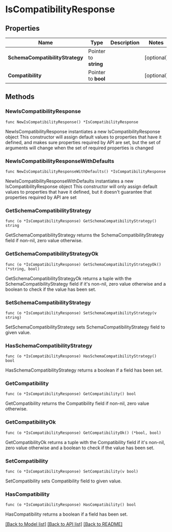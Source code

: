 # IsCompatibilityResponse

## Properties

Name | Type | Description | Notes
------------ | ------------- | ------------- | -------------
**SchemaCompatibilityStrategy** | Pointer to **string** |  | [optional] 
**Compatibility** | Pointer to **bool** |  | [optional] 

## Methods

### NewIsCompatibilityResponse

`func NewIsCompatibilityResponse() *IsCompatibilityResponse`

NewIsCompatibilityResponse instantiates a new IsCompatibilityResponse object
This constructor will assign default values to properties that have it defined,
and makes sure properties required by API are set, but the set of arguments
will change when the set of required properties is changed

### NewIsCompatibilityResponseWithDefaults

`func NewIsCompatibilityResponseWithDefaults() *IsCompatibilityResponse`

NewIsCompatibilityResponseWithDefaults instantiates a new IsCompatibilityResponse object
This constructor will only assign default values to properties that have it defined,
but it doesn't guarantee that properties required by API are set

### GetSchemaCompatibilityStrategy

`func (o *IsCompatibilityResponse) GetSchemaCompatibilityStrategy() string`

GetSchemaCompatibilityStrategy returns the SchemaCompatibilityStrategy field if non-nil, zero value otherwise.

### GetSchemaCompatibilityStrategyOk

`func (o *IsCompatibilityResponse) GetSchemaCompatibilityStrategyOk() (*string, bool)`

GetSchemaCompatibilityStrategyOk returns a tuple with the SchemaCompatibilityStrategy field if it's non-nil, zero value otherwise
and a boolean to check if the value has been set.

### SetSchemaCompatibilityStrategy

`func (o *IsCompatibilityResponse) SetSchemaCompatibilityStrategy(v string)`

SetSchemaCompatibilityStrategy sets SchemaCompatibilityStrategy field to given value.

### HasSchemaCompatibilityStrategy

`func (o *IsCompatibilityResponse) HasSchemaCompatibilityStrategy() bool`

HasSchemaCompatibilityStrategy returns a boolean if a field has been set.

### GetCompatibility

`func (o *IsCompatibilityResponse) GetCompatibility() bool`

GetCompatibility returns the Compatibility field if non-nil, zero value otherwise.

### GetCompatibilityOk

`func (o *IsCompatibilityResponse) GetCompatibilityOk() (*bool, bool)`

GetCompatibilityOk returns a tuple with the Compatibility field if it's non-nil, zero value otherwise
and a boolean to check if the value has been set.

### SetCompatibility

`func (o *IsCompatibilityResponse) SetCompatibility(v bool)`

SetCompatibility sets Compatibility field to given value.

### HasCompatibility

`func (o *IsCompatibilityResponse) HasCompatibility() bool`

HasCompatibility returns a boolean if a field has been set.


[[Back to Model list]](../README.md#documentation-for-models) [[Back to API list]](../README.md#documentation-for-api-endpoints) [[Back to README]](../README.md)



